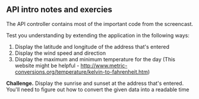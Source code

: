 ## API intro notes and exercies

The API controller contains most of the important code from the screencast.

Test you understanding by extending the application in the following ways:

1. Display the latitude and longitude of the address that's entered
2. Display the wind speed and direction
3. Display the maximum and minimum temperature for the day (This website might be helpful - http://www.metric-conversions.org/temperature/kelvin-to-fahrenheit.htm)

**Challenge.** Display the sunrise and sunset at the address that's entered. You'll need to figure out how to convert the given data into a readable time
